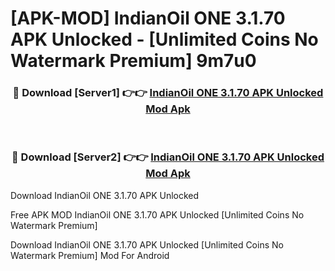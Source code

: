 # [APK-MOD] IndianOil ONE 3.1.70 APK Unlocked - [Unlimited Coins No Watermark Premium] 9m7u0



<div align="center">
<h3>🔴 Download [Server1] 👉👉 <a href="https://momento.my/?title=IndianOil_ONE_3.1.70_APK_Unlocked">IndianOil ONE 3.1.70 APK Unlocked Mod Apk</a></h3><br>

<h3>🔴 Download [Server2] 👉👉 <a href="https://momento.my/?title=IndianOil_ONE_3.1.70_APK_Unlocked">IndianOil ONE 3.1.70 APK Unlocked Mod Apk</a></h3>
</div>



Download IndianOil ONE 3.1.70 APK Unlocked 

Free APK MOD IndianOil ONE 3.1.70 APK Unlocked [Unlimited Coins No Watermark Premium]

Download IndianOil ONE 3.1.70 APK Unlocked [Unlimited Coins No Watermark Premium] Mod For Android
